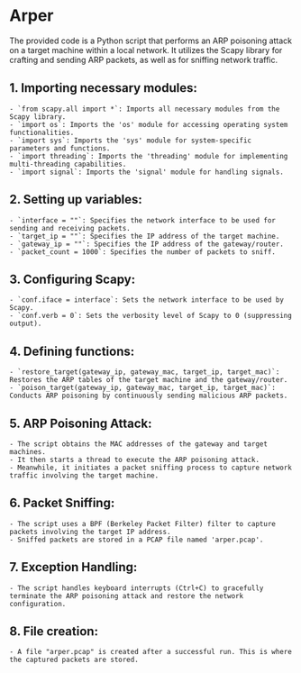 # Arper
The provided code is a Python script that performs an ARP poisoning attack on a target machine within a local network. It utilizes the Scapy library for crafting and sending ARP packets, as well as for sniffing network traffic.

## 1. Importing necessary modules:
    - `from scapy.all import *`: Imports all necessary modules from the Scapy library.
    - `import os`: Imports the 'os' module for accessing operating system functionalities.
    - `import sys`: Imports the 'sys' module for system-specific parameters and functions.
    - `import threading`: Imports the 'threading' module for implementing multi-threading capabilities.
    - `import signal`: Imports the 'signal' module for handling signals.

## 2. Setting up variables:
    - `interface = ""`: Specifies the network interface to be used for sending and receiving packets.
    - `target_ip = ""`: Specifies the IP address of the target machine.
    - `gateway_ip = ""`: Specifies the IP address of the gateway/router.
    - `packet_count = 1000`: Specifies the number of packets to sniff.

## 3. Configuring Scapy:
    - `conf.iface = interface`: Sets the network interface to be used by Scapy.
    - `conf.verb = 0`: Sets the verbosity level of Scapy to 0 (suppressing output).

## 4. Defining functions:
    - `restore_target(gateway_ip, gateway_mac, target_ip, target_mac)`: Restores the ARP tables of the target machine and the gateway/router.
    - `poison_target(gateway_ip, gateway_mac, target_ip, target_mac)`: Conducts ARP poisoning by continuously sending malicious ARP packets.

## 5. ARP Poisoning Attack:
    - The script obtains the MAC addresses of the gateway and target machines.
    - It then starts a thread to execute the ARP poisoning attack.
    - Meanwhile, it initiates a packet sniffing process to capture network traffic involving the target machine.

## 6. Packet Sniffing:
    - The script uses a BPF (Berkeley Packet Filter) filter to capture packets involving the target IP address.
    - Sniffed packets are stored in a PCAP file named 'arper.pcap'.

## 7. Exception Handling:
    - The script handles keyboard interrupts (Ctrl+C) to gracefully terminate the ARP poisoning attack and restore the network configuration.
## 8. File creation:
    - A file "arper.pcap" is created after a successful run. This is where the captured packets are stored.

